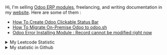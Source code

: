 Hi, I'm selling [Odoo ERP modules](https://apps.odoo.com/apps/browse?repo_maintainer_id=276647), freelancing, and writing documentation in my [website](https://altelasoftware.com). Here are some of them :
<!-- BLOG-POST-LIST:START -->
- [How To Create Odoo Clickable Status Bar](https://www.altelasoftware.com/how-to-create-odoo-clickable-status-bar/)
- [How To Migrate On-Premise Odoo to odoo.sh](https://www.altelasoftware.com/how-to-migrate-on-premise-odoo-to-odoo-sh/)
- [Odoo Error Installing Module : Record cannot be modified right now](https://www.altelasoftware.com/odoo-error-installing-module-record-cannot-be-modified-right-now/)
<!-- BLOG-POST-LIST:END -->

<details>
    <summary>My Leetcode Statistic</summary>
    <br/>
    <div>
        <img src="https://leetcard.jacoblin.cool/altela?ext=activity" >
    </div>
</details>


<details>
    <summary>My statistic in Github</summary>
    <div>

<br />

[![wakatime](https://wakatime.com/badge/user/38f68e85-6cc9-4ac7-986a-ffee8908ce8b.svg)](https://wakatime.com/@38f68e85-6cc9-4ac7-986a-ffee8908ce8b)

<img height="154" src="https://github-readme-stats.vercel.app/api?username=altela&count_private=true&theme=github_dark&hide_border=true&show_icons=true&include_all_commits=true&hide_rank=false&custom_title=Activity%20On%20GitHub" />
  
<img height="154" src="https://github-readme-stats.vercel.app/api/top-langs/?username=altela&layout=compact&theme=github_dark&&langs_count=10&hide_border=true&custom_title=Repository's%20Composition%20Languages" />
</div>
    
<!--START_SECTION:waka-->

```txt
Python            10 hrs 3 mins   █████████████████▓░░░░░░░   70.09 %
XML               4 hrs 15 mins   ███████▒░░░░░░░░░░░░░░░░░   29.66 %
Text              0 secs          ░░░░░░░░░░░░░░░░░░░░░░░░░   00.10 %
JavaScript        0 secs          ░░░░░░░░░░░░░░░░░░░░░░░░░   00.09 %
HTML              0 secs          ░░░░░░░░░░░░░░░░░░░░░░░░░   00.04 %
```

<!--END_SECTION:waka-->

</details>
<!-- Waka documentation : https://medium.com/@JakenH/show-off-your-coding-stats-on-your-github-profile-using-wakatime-ce3ceb1063b5 -->

